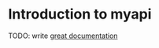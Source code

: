 # Introduction to myapi

TODO: write [great documentation](http://jacobian.org/writing/what-to-write/)
